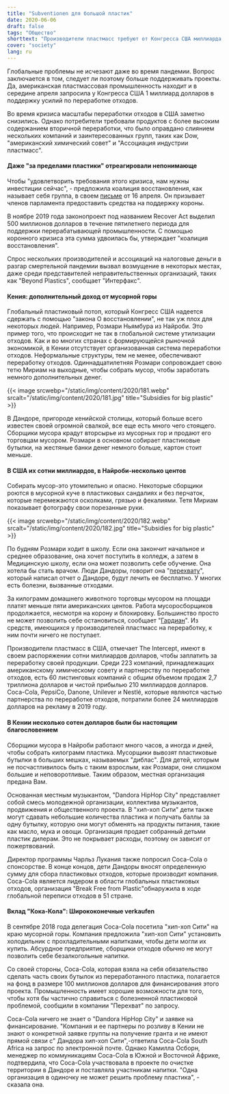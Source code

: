 ```yaml
---
title: "Subventionen для большой пластик"
date: 2020-06-06
draft: false
tags: "Общество"
shorttext: "Производители пластмасс требуют от Конгресса США миллиарда долларов, потому что во время коронного кризиса собирается меньше пластика."
cover: "society"
lang: ru
---
```


Глобальные проблемы не исчезают даже во время пандемии. Вопрос заключается в том, следует ли поэтому больше поддерживать проекты. Да, американская пластмассовая промышленность находит и в середине апреля запросила у Конгресса США 1 миллиард долларов в поддержку усилий по переработке отходов.

Во время кризиса масштабы переработки отходов в США заметно снизились. Однако потребители требовали продуктов с более высоким содержанием вторичной переработки, что было оправдано слиянием нескольких компаний и заинтересованных групп, таких как Dow, "американский химический совет" и "Ассоциация индустрии пластмасс".

#### Даже "за пределами пластики" отреагировали непонимающе

Чтобы "удовлетворить требования этого кризиса, нам нужны инвестиции сейчас", - предложила коалиция восстановления, как называет себя группа, в своем [письме](/static/downloads/RECOVER-Coalition-Letter.pdf "Letter, Recover Coalition") от 16 апреля. Он призывает членов парламента предоставить средства на поддержку короны.

В ноябре 2019 года законопроект под названием Recover Act выделил 500 миллионов долларов в течение пятилетнего периода для поддержки перерабатывающей промышленности. С помощью коронного кризиса эта сумма удвоилась бы, утверждает "коалиция восстановления".

Спрос нескольких производителей и ассоциаций на налоговые деньги в разгар смертельной пандемии вызвал возмущение в некоторых местах, даже среди представителей неправительственных организаций, таких как "Beyond Plastics", сообщает "Интерфакс".

#### Кения: дополнительный доход от мусорной горы

Глобальный пластиковый потоп, который Конгресс США надеется сдержать с помощью "закона О восстановлении", не так уж плох для некоторых людей. Например, Розмари Ньямбура из Найроби. Это пример того, что происходит не так в глобальной системе утилизации отходов. Как и во многих странах с формирующейся рыночной экономикой, в Кении отсутствует организованная система переработки отходов. Неформальные структуры, тем не менее, обеспечивают переработку отходов. Одиннадцатилетняя Розмари сопровождает свою тетю Мириам на выходные, чтобы собрать мусор, чтобы заработать немного дополнительных денег.

{{< image srcwebp="/static/img/content/2020/181.webp" srcalt="/static/img/content/2020/181.jpg" title="Subsidies for big plastic" >}}

В Дандоре, пригороде кенийской столицы, который больше всего известен своей огромной свалкой, все еще есть много чего стоящего. Сборщики мусора крадут вторсырье из мусорных гор и продают его торговцам мусором. Розмари в основном собирает пластиковые бутылки, на жестяные банки денег немного больше, картон стоит меньше.

#### В США их сотни миллиардов, в Найроби-несколько центов

Собирать мусор-это утомительно и опасно. Некоторые сборщики роются в мусорной куче в пластиковых сандалиях и без перчаток, которые перемежаются осколками, грязью и фекалиями. Тетя Мириам показывает фотографу свои порезанные руки.

{{< image srcwebp="/static/img/content/2020/182.webp" srcalt="/static/img/content/2020/182.jpg" title="Subsidies for big plastic" >}}

По будням Розмари ходит в школу. Если она закончит начальное и среднее образование, она хочет поступить в колледж, а затем в Медицинскую школу, если она может позволить себе обучение. Она хотела бы стать врачом. Люди Дандоры, говорит она "[перехвату](https://theintercept.com/2020/04/19/africa-plastic-waste-kenya-ethiopia/ "AFRICA’S EXPLODING PLASTIC NIGHTMARE")", который написал отчет о Дандоре, будут лечить ее бесплатно. У многих есть болезни, вызванные отходами.

За килограмм домашнего животного торговцы мусором на площади платят меньше пяти американских центов. Работа мусоросборщиков продолжается, несмотря на корону и блокировку. Большинство просто не может позволить себе остановиться, сообщает "[Гардиан](https://www.theguardian.com/global-development/2020/mar/27/we-fear-but-have-to-work-isolation-not-an-option-for-the-poor-of-nairobi-coronavirus "'We fear, but have to work': isolation not an option for the poor of Nairobi")". Из средств, имеющихся у производителей пластмасс на переработку, к ним почти ничего не поступает.

Производители пластмасс в США, отмечает The Intercept, имеют в своем распоряжении сотни миллиардов долларов, чтобы заплатить за переработку своей продукции. Среди 223 компаний, принадлежащих американскому химическому совету и партнерству по переработке отходов, есть 60 листинговых компаний с общим объемом продаж 2,7 триллиона долларов и чистой прибылью 210 миллиардов долларов. Coca-Cola, PepsiCo, Danone, Unilever и Nestlé, которые являются частью партнерства по переработке отходов, потратили более 24 миллиардов долларов на рекламу в 2019 году.

#### В Кении несколько сотен долларов были бы настоящим благословением

Сборщики мусора в Найроби работают много часов, а иногда и дней, чтобы собрать килограмм пластика. Мусорщики вывозят пластиковые бутылки в больших мешках, называемых "диблас". Для детей, которым не посчастливилось быть с таким взрослым, как Розмари, они слишком большие и неповоротливые. Таким образом, местная организация предана Вам.

Основанная местным музыкантом, "Dandora HipHop City" представляет собой смесь молодежной организации, коллектива музыкантов, продвижения и общественного проекта. В "хип-хоп Сити" дети также могут сдавать небольшие количества пластика и получать баллы за одну бутылку, которую они могут обменять на продукты питания, такие как масло, мука и овощи. Организация продает собранный детьми пластик дилерам. Это не покрывает расходы, поэтому он зависит от пожертвований.

Директор программы Чарльз Лукания также попросил Coca-Cola о спонсорстве. В конце концов, дети Дандоры вносят определенную сумму для сбора пластиковых отходов, которые производит компания. Coca-Cola является лидером в области глобальных пластиковых отходов, организация "Break Free from Plastic"обнаружила в ходе глобальной переписи отходов в 51 стране.

#### Вклад "Кока-Кола": Ширококонечные verkaufen

В сентябре 2018 года делегация Coca-Cola посетила "хип-хоп Сити" на краю мусорной горы. Компания предложила "хип-хоп Сити" установить холодильник с прохладительными напитками, чтобы дети могли их купить. Абсурдное предприятие, сборщики отходов обычно не могут позволить себе безалкогольные напитки.

Со своей стороны, Coca-Cola, которая взяла на себя обязательство сделать часть своих бутылок из переработанного пластика, полагается на фонд в размере 100 миллионов долларов для финансирования этого проекта. Промышленность имеет хорошие возможности для того, чтобы хотя бы частично справиться с болезненной пластиковой проблемой, сообщили в компании "Перехват" по запросу.

Coca-Cola ничего не знает о "Dandora HipHop City" и заявке на финансирование. "Компания и ее партнеры по розливу в Кении не знают о конкретной заявке группы на получение гранта и не имеют прямой связи с" Дандора хип-хоп Сити",-ответила Coca-Cola South Africa на запрос по электронной почте. Однако Камилла Осборн, менеджер по коммуникациям Coca-Cola в Южной и Восточной Африке, подтвердила, что Coca-Cola участвовала в проекте по очистке территории в Дандоре и поставляла участникам напитки. "Одна организация в одиночку не может решить проблему пластика", - сказала она.
